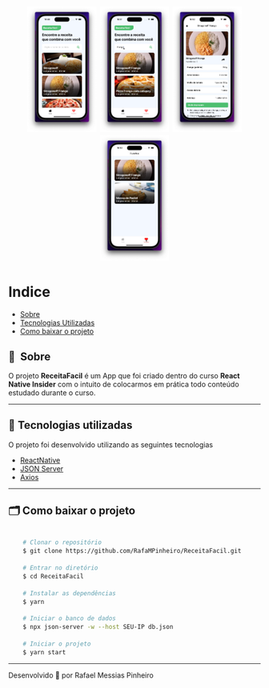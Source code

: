 <h1 align="center">
    <img height="250" src="./assets/image-1.png">
    <img height="250" src="./assets/image-2.png">
    <img height="250" src="./assets/image-3.png">
    <img height="250" src="./assets/image-4.png">
</h1>

# Indice

- [Sobre](#-sobre)
- [Tecnologias Utilizadas](#-tecnologias-utilizadas)
- [Como baixar o projeto](#-como-baixar-o-projeto)

## 🔖&nbsp; Sobre

O projeto **ReceitaFacil** é um App que foi criado dentro do curso **React Native Insider** com o intuito de colocarmos em prática todo conteúdo estudado durante o curso.

---

## 🚀 Tecnologias utilizadas

O projeto foi desenvolvido utilizando as seguintes tecnologias

- [ReactNative](https://reactnative.dev/)
- [JSON Server](https://github.com/typicode/json-server)
- [Axios](https://github.com/axios/axios)

---

## 🗂 Como baixar o projeto

```bash

    # Clonar o repositório
    $ git clone https://github.com/RafaMPinheiro/ReceitaFacil.git

    # Entrar no diretório
    $ cd ReceitaFacil

    # Instalar as dependências
    $ yarn

    # Iniciar o banco de dados
    $ npx json-server -w --host SEU-IP db.json

    # Iniciar o projeto
    $ yarn start
```

---

Desenvolvido 💜 por Rafael Messias Pinheiro
